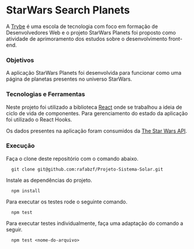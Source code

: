 # StarWars Search Planets

A [Trybe](https://www.betrybe.com/) é uma escola de tecnologia com foco em formação de Desenvolvedores Web e o projeto StarWars Planets foi proposto como atividade de aprimoramento dos estudos sobre o desenvolvimento front-end.

### Objetivos

A aplicação StarWars Planets foi desenvolvida para funcionar como uma página de planetas presentes no universo StarWars.

### Tecnologias e Ferramentas

Neste projeto foi utilizado a biblioteca [React](https://pt-br.reactjs.org/) onde se trabalhou a ideia de ciclo de vida de componentes. Para gerenciamento do estado da aplicação foi utilizado o React Hooks. 

Os dados presentes na aplicação foram consumidos da [The Star Wars API](https://swapi-trybe.herokuapp.com/).

### Execução

Faça o clone deste repositório com o comando abaixo.

      git clone git@github.com:rafabzf/Projeto-Sistema-Solar.git

Instale as dependências do projeto.

      npm install

Para executar os testes rode o seguinte comando.

      npm test
      
Para executar testes individualmente, faça uma adaptação do comando a seguir.

      npm test <nome-do-arquivo>
